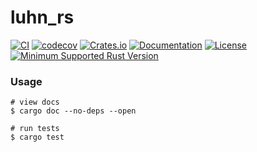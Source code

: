 # luhn_rs

[![CI](https://github.com/jrrembert/luhn_rs/workflows/CI/badge.svg)](https://github.com/<username>/luhn_rs/actions)
[![codecov](https://codecov.io/gh/jrrembert/luhn_rs/branch/main/graph/badge.svg)](https://codecov.io/gh/<username>/luhn_rs)
[![Crates.io](https://img.shields.io/crates/v/luhn_rs.svg)](https://crates.io/crates/luhn_rs)
[![Documentation](https://docs.rs/luhn_rs/badge.svg)](https://docs.rs/luhn_rs)
[![License](https://img.shields.io/badge/license-MIT%2FApache--2.0-blue.svg)](LICENSE)
[![Minimum Supported Rust Version](https://img.shields.io/badge/MSRV-1.65.0-blue.svg)](https://github.com/<username>/luhn_rs)

### Usage




```
# view docs
$ cargo doc --no-deps --open

# run tests
$ cargo test
```